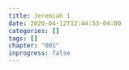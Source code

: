 ```yaml
---
title: Jeremiah 1
date: 2020-04-12T12:44:53-04:00
categories: []
tags: []
chapter: "001"
inprogress: false
---
```


